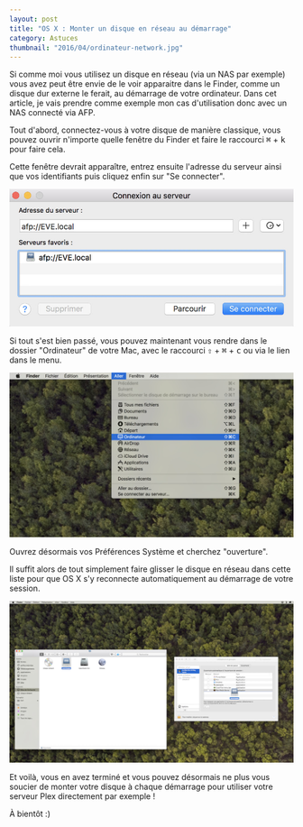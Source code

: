 ```yaml
---
layout: post
title: "OS X : Monter un disque en réseau au démarrage"
category: Astuces
thumbnail: "2016/04/ordinateur-network.jpg"
---
```

Si comme moi vous utilisez un disque en réseau (via un NAS par exemple) vous avez peut être envie de le voir apparaitre dans le Finder, comme un disque dur externe le ferait, au démarrage de votre ordinateur. Dans cet article, je vais prendre comme exemple mon cas d'utilisation donc avec un NAS connecté via AFP.

Tout d'abord, connectez-vous à votre disque de manière classique, vous pouvez ouvrir n'importe quelle fenêtre du Finder et faire le raccourci <kbd>⌘</kbd> + <kbd>k</kbd> pour faire cela.

Cette fenêtre devrait apparaître, entrez ensuite l'adresse du serveur ainsi que vos identifiants puis cliquez enfin sur "Se connecter".

![Écran de connexion à un serveur](connexion-au-serveur.jpg)

Si tout s'est bien passé, vous pouvez maintenant vous rendre dans le dossier "Ordinateur" de votre Mac, avec le raccourci <kbd>⇧</kbd> + <kbd>⌘</kbd> + <kbd>c</kbd> ou via le lien dans le menu.

![Menu d'accès à Ordinateur](menu-ordinateur.jpg)

Ouvrez désormais vos Préférences Système et cherchez "ouverture".

Il suffit alors de tout simplement faire glisser le disque en réseau dans cette liste pour que OS X s'y reconnecte automatiquement au démarrage de votre session.

![Déplacement du disque dans l'ouverture automatique](drag-network-drive.jpg)

Et voilà, vous en avez terminé et vous pouvez désormais ne plus vous soucier de monter votre disque à chaque démarrage pour utiliser votre serveur Plex directement par exemple !

À bientôt :)
